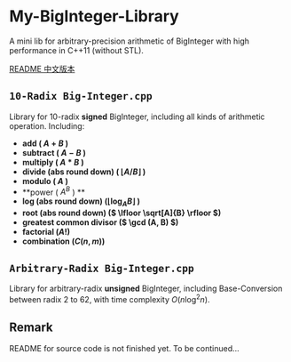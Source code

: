 # My-BigInteger-Library

A mini lib for arbitrary-precision arithmetic of BigInteger with high performance in C++11 (without STL).

[README 中文版本](https://github.com/GoatGirl98/My-BigInteger-Library/blob/main/README_cn.md)

## `10-Radix Big-Integer.cpp`

Library for 10-radix **signed** BigInteger, including all kinds of arithmetic operation. Including:

- **add ( $A+B$ )**
- **subtract ( $A-B$ )**
- **multiply ( $A*B$ )**
- **divide (abs round down) ( $\lfloor A/B \rfloor$ )**
- **modulo ( $A%B$ )**
- **power ( $A^B$ ) **
- **log (abs round down) ($\lfloor \log_A B\rfloor$ )**
- **root (abs round down) ($ \lfloor \sqrt[A]{B} \rfloor $)**
- **greatest common divisor ($ \gcd (A, B) $)**
- **factorial ($A!$)**
- **combination ($C(n, m)$)**

## `Arbitrary-Radix Big-Integer.cpp`

Library for arbitrary-radix **unsigned** BigInteger, including Base-Conversion between radix 2 to 62, with time complexity $O(n \log ^2 n)$.

## Remark

README for source code is not finished yet. To be continued...
